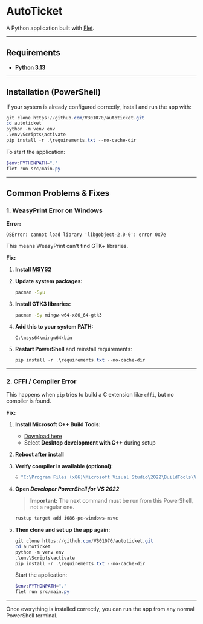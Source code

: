 # AutoTicket

A Python application built with [Flet](https://flet.dev).

---

## Requirements

* **[Python 3.13](https://www.python.org/ftp/python/3.13.5/python-3.13.5-amd64.exe)**

---

## Installation (PowerShell)

If your system is already configured correctly, install and run the app with:

```powershell
git clone https://github.com/VB01070/autoticket.git
cd autoticket
python -m venv env
.\env\Scripts\activate
pip install -r .\requirements.txt --no-cache-dir
```

To start the application:

```powershell
$env:PYTHONPATH="."
flet run src/main.py
```

---

## Common Problems & Fixes

### 1. **WeasyPrint Error on Windows**

**Error:**

```
OSError: cannot load library 'libgobject-2.0-0': error 0x7e
```

This means WeasyPrint can't find GTK+ libraries.

**Fix:**

1. **Install [MSYS2](https://www.msys2.org/)**

2. **Update system packages:**

   ```bash
   pacman -Syu
   ```

3. **Install GTK3 libraries:**

   ```bash
   pacman -Sy mingw-w64-x86_64-gtk3
   ```

4. **Add this to your system PATH:**

   ```
   C:\msys64\mingw64\bin
   ```

5. **Restart PowerShell** and reinstall requirements:

   ```powershell
   pip install -r .\requirements.txt --no-cache-dir
   ```

---

### 2. **CFFI / Compiler Error**

This happens when `pip` tries to build a C extension like `cffi`, but no compiler is found.

**Fix:**

1. **Install Microsoft C++ Build Tools:**

   * [Download here](https://aka.ms/vs/17/release/vs_BuildTools.exe)
   * Select **Desktop development with C++** during setup

2. **Reboot after install**

3. **Verify compiler is available (optional):**

   ```powershell
   & "C:\Program Files (x86)\Microsoft Visual Studio\2022\BuildTools\VC\Tools\MSVC\<version>\bin\Hostx64\x64\cl.exe"
   ```

4. **Open *Developer PowerShell for VS 2022***

   > **Important:** The next command must be run from this PowerShell, not a regular one.

   ```powershell
   rustup target add i686-pc-windows-msvc
   ```

5. **Then clone and set up the app again:**

   ```powershell
   git clone https://github.com/VB01070/autoticket.git
   cd autoticket
   python -m venv env
   .\env\Scripts\activate
   pip install -r .\requirements.txt --no-cache-dir
   ```

   Start the application:

   ```powershell
   $env:PYTHONPATH="."
   flet run src/main.py
   ```

---

Once everything is installed correctly, you can run the app from any normal PowerShell terminal.

